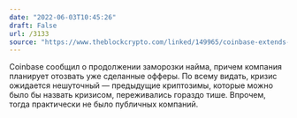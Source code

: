 ```yaml
---
date: "2022-06-03T10:45:26"
draft: False
url: /3133
source: "https://www.theblockcrypto.com/linked/149965/coinbase-extends-hiring-freeze-will-rescind-some-accepted-offers"
---
```


Coinbase сообщил о продолжении заморозки найма, причем компания планирует отозвать уже сделанные офферы. По всему видать, кризис ожидается нешуточный — предыдущие криптозимы, которые можно было бы назвать кризисом, переживались гораздо тише. Впрочем, тогда практически не было публичных компаний.
